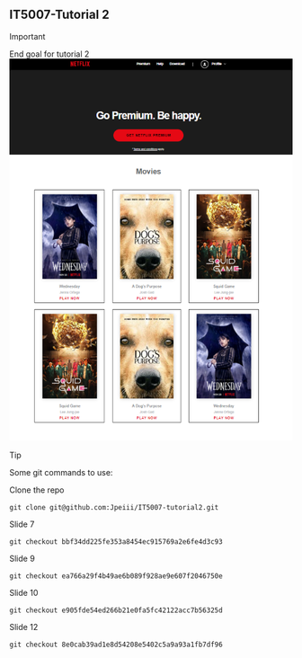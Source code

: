 ## IT5007-Tutorial 2

> [!IMPORTANT]
> End goal for tutorial 2
![Screenshot of the homepage](assets/home-page-screenshot.png)


> [!TIP]
> Some git commands to use:

Clone the repo
```
git clone git@github.com:Jpeiii/IT5007-tutorial2.git

```
Slide 7
```
git checkout bbf34dd225fe353a8454ec915769a2e6fe4d3c93

```

Slide 9
```
git checkout ea766a29f4b49ae6b089f928ae9e607f2046750e

```
Slide 10
```
git checkout e905fde54ed266b21e0fa5fc42122acc7b56325d

```
Slide 12
```
git checkout 8e0cab39ad1e8d54208e5402c5a9a93a1fb7df96

```




